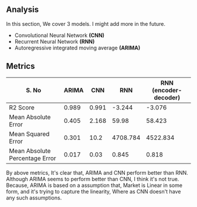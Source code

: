 ## Analysis

In this section, We cover 3 models. I might add more in the future.

- Convolutional Neural Network **(CNN)**
- Recurrent Neural Network **(RNN)**
- Autoregressive integrated moving average **(ARIMA)**

## Metrics

| S. No                          | ARIMA | CNN   | RNN      | RNN (encoder-decoder) |
| ------------------------------ | ----- | ----- | -------- | --------------------- |
| R2 Score                       | 0.989 | 0.991 | -3.244   | -3.076                |
| Mean Absolute Error            | 0.405 | 2.168 | 59.98    | 58.423                |
| Mean Squared Error             | 0.301 | 10.2  | 4708.784 | 4522.834              |
| Mean Absolute Percentage Error | 0.017 | 0.03  | 0.845    | 0.818                 |

By above metrics, It's clear that, ARIMA and CNN perform better than RNN. Although ARIMA seems to perform better than CNN, I think it's not true. Because, ARIMA is based on a assumption that, Market is Linear in some form, and it's trying to capture the linearity, Where as CNN doesn't have any such assumptions.
